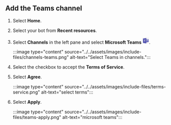 ## Add the Teams channel

1. Select **Home**.

1. Select your bot from **Recent resources**.

1. Select **Channels** in the left pane and select **Microsoft Teams** <img src="../../assets/images/include-files/teams-icon.png" alt="Teams icon" width="20"/>.

    :::image type="content" source="../../assets/images/include-files/channels-teams.png" alt-text="Select Teams in channels.":::

1. Select the checkbox to accept the **Terms of Service**.

1. Select **Agree**.

    :::image type="content" source="../../assets/images/include-files/terms-service.png" alt-text="select terms":::

1. Select **Apply**.

    :::image type="content" source="../../assets/images/include-files/teams-apply.png" alt-text="microsoft teams":::